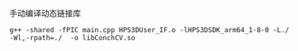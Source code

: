 手动编译动态链接库
```
g++ -shared -fPIC main.cpp HPS3DUser_IF.o -lHPS3DSDK_arm64_1-8-0 -L./ -Wl,-rpath=./  -o libConchCV.so
```
